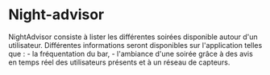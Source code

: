 # Night-advisor
NightAdvisor consiste à lister les différentes soirées disponible autour d'un utilisateur. Différentes informations seront disponibles sur l'application telles que :
    - la fréquentation du bar,
    - l'ambiance d'une soirée grâce à des avis en temps réel des utilisateurs présents et à un réseau de capteurs.
